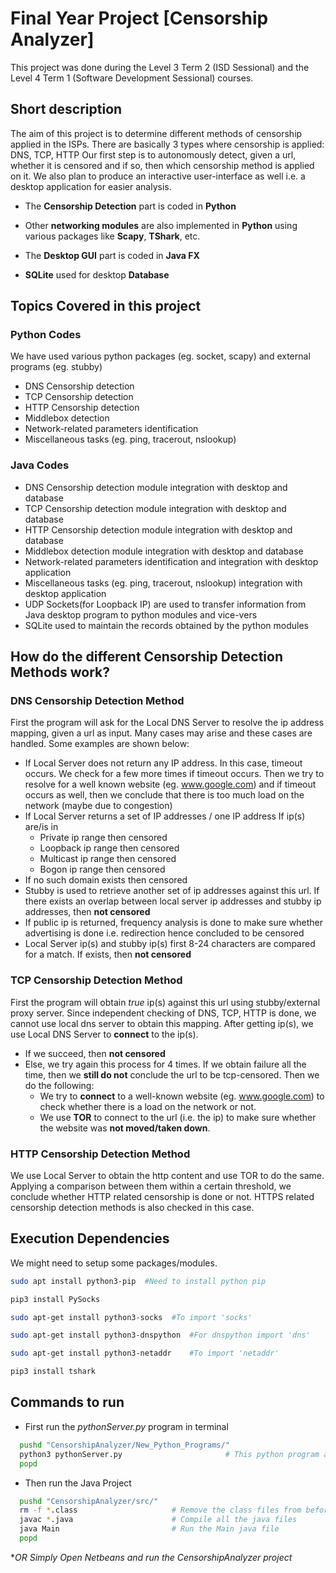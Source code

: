 # Final Year Project [Censorship Analyzer]
This project was done during the Level 3 Term 2 (ISD Sessional) and the Level 4 Term 1 (Software Development Sessional) courses.

## Short description
The aim of this project is to determine different methods of censorship applied in the ISPs.
There are basically 3 types where censorship is applied: DNS, TCP, HTTP
Our first step is to autonomously detect, given a url, whether it is censored and if so, then which censorship method is applied on it.
We also plan to produce an interactive user-interface as well i.e. a desktop application for easier analysis.

- The **Censorship Detection** part is coded in **Python**

- Other **networking modules** are also implemented in **Python** using various packages like **Scapy**, **TShark**, etc.

- The **Desktop GUI** part is coded in **Java FX**  

- **SQLite** used for desktop **Database**

## Topics Covered in this project

### Python Codes
<!-- UL -->
We have used various python packages (eg. socket, scapy) and external programs (eg. stubby)
* DNS Censorship detection
* TCP Censorship detection
* HTTP Censorship detection
* Middlebox detection
* Network-related parameters identification
* Miscellaneous tasks (eg. ping, tracerout, nslookup)

### Java Codes
<!-- UL -->
* DNS Censorship detection module integration with desktop and database 
* TCP Censorship detection module integration with desktop and database
* HTTP Censorship detection module integration with desktop and database
* Middlebox detection module integration with desktop and database
* Network-related parameters identification and integration with desktop application
* Miscellaneous tasks (eg. ping, tracerout, nslookup) integration with desktop application
* UDP Sockets(for Loopback IP) are used to transfer information from Java desktop program to python modules and vice-vers
* SQLite used to maintain the records obtained by the python modules

<!--### Server Side
While desktop application may be used for per-user basis, after obtaining a record and entering in **local database**, we also
make sure the record goes to a remote server so that a full high-level analysis can be done.
This Server Side is in -->



## How do the different Censorship Detection Methods work?

### DNS Censorship Detection Method
First the program will ask for the Local DNS Server to resolve the ip address mapping, given a url as input.
Many cases may arise and these cases are handled. Some examples are shown below:
<!-- UL -->
* If Local Server does not return any IP address. In this case, timeout occurs. We check for a few more times if timeout occurs. Then we try to resolve for a well known website (eg. www.google.com) and if timeout occurs as well, then we conclude that there is too much load on the network (maybe due to congestion)
* If Local Server returns a set of IP addresses / one IP address
  If ip(s) are/is in 
  * Private ip range then censored
  * Loopback ip range then censored
  * Multicast ip range then censored
  * Bogon ip range then censored
* If no such domain exists then censored
* Stubby is used to retrieve another set of ip addresses against this url. If there exists an overlap between local server ip addresses and stubby ip addresses, then **not censored**
* If public ip is returned, frequency analysis is done to make sure whether advertising is done i.e. redirection hence concluded to be censored
* Local Server ip(s) and stubby ip(s) first 8-24 characters are compared for a match. If exists, then **not censored**

### TCP Censorship Detection Method
First the program will obtain *true* ip(s) against this url using stubby/external proxy server. Since independent checking of DNS, TCP, HTTP is done, we cannot use local dns server to obtain this mapping. After getting ip(s), we use Local DNS Server to **connect** to the ip(s).
<!-- UL -->
* If we succeed, then **not censored**
* Else, we try again this process for 4 times. If we obtain failure all the time, then we **still do not** conclude the url to be tcp-censored. Then we do the following:
  * We try to **connect** to a well-known website (eg. www.google.com) to check whether there is a load on the network or not.
  * We use **TOR** to connect to the url (i.e. the ip) to make sure whether the website was **not moved/taken down**.

### HTTP Censorship Detection Method
We use Local Server to obtain the http content and use TOR to do the same.
Applying a comparison between them within a certain threshold, we conclude whether HTTP related censorship is done or not.
HTTPS related censorship detection methods is also checked in this case.

## Execution Dependencies
We might need to setup some packages/modules.
```bash
sudo apt install python3-pip  #Need to install python pip

pip3 install PySocks

sudo apt-get install python3-socks	#To import 'socks'

sudo apt-get install python3-dnspython  #For dnspython import 'dns'

sudo apt-get install python3-netaddr	#To import 'netaddr'

pip3 install tshark
```


## Commands to run
<!-- UL -->
* First run the *pythonServer.py* program in terminal
```bash
  pushd "CensorshipAnalyzer/New_Python_Programs/"
  python3 pythonServer.py                       # This python program acts like a server to accept instructions from Java Program
  popd
```
* Then run the Java Project
```bash
  pushd "CensorshipAnalyzer/src/"
  rm -f *.class                     # Remove the class files from before
  javac *.java                      # Compile all the java files
  java Main                         # Run the Main java file
  popd
```
**OR Simply Open Netbeans and run the CensorshipAnalyzer project*
